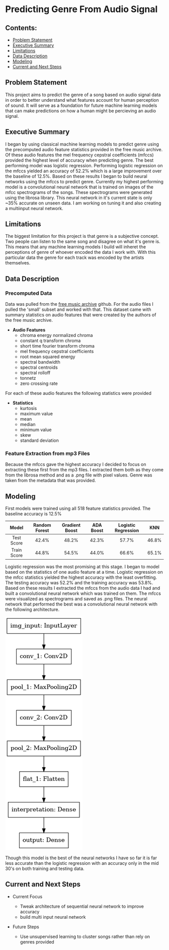# Predicting Genre From Audio Signal

## Contents:
- [Problem Statement](#Problem-Statement)
- [Executive Summary](#Executive-Summary)
- [Limitations](#Limitations)
- [Data Description](#Data-Description)
- [Modeling](#Modeling)
- [Current and Next Steps](#Current-and-Next-Steps)

## Problem Statement
This project aims to predict the genre of a song based on audio signal data in order to better understand what features account for human perception of sound. It will serve as a foundation for future machine learning models that can make predictions on how a human might be percieving an audio signal.

## Executive Summary
I began by using classical machine learning models to predict genre using the precomputed audio feature statistics provided in the free music archive. Of these audio features the mel frequency cepstral coefficients (mfccs) provided the highest level of accuracy when predicting genre. The best performing model was logistic regression. Performing logistic regression on the mfccs yielded an accuracy of 52.2% which is a large improvement over the baseline of 12.5%. Based on these results I began to build neural networks using the mfccs to predict genre. Currently my highest performing model is a convolutional neural network that is trained on images of the mfcc spectrograms of the songs. These spectrograms were generated using the librosa library. This neural network in it's current state is only ~35% accurate on unseen data. I am working on tuning it and also creating a multiinput neural network.

## Limitations
The biggest limitation for this project is that genre is a subjective concept. Two people can listen to the same song and disagree on what it's genre is. This means that any machine learning models I build will inheret the perceptions of genre of whoever encoded the data I work with. With this particular data the genre for each track was encoded by the artists themselves. 

## Data Description
### Precomputed Data
Data was pulled from the [free music archive](https://github.com/mdeff/fma) github. For the audio files I pulled the 'small' subset and worked with that. This dataset came with summary statistics on audio features that were created by the authors of the free music archive.

- **Audio Features**
  - chroma energy normalized chroma
  - constant q transform chroma
  - short time fourier transform chroma
  - mel frequency cepstral coefficients
  - root mean squared energy
  - spectral bandwidth
  - spectral centroids
  - spectral rolloff
  - tonnetz
  - zero crossing rate

For each of these audio features the following statistics were provided

- **Statistics**
  - kurtosis
  - maximum value
  - mean
  - median
  - minimum value
  - skew
  - standard deviation
 

### Feature Extraction from mp3 Files
Because the mfccs gave the highest accuracy I decided to focus on extracting these first from the mp3 files. I extracted them both as they come from the librosa method and as a .png file with pixel values. Genre was taken from the metadata that was provided.

## Modeling
First models were trained using all 518 feature statistics provided. The baseline accuracy is 12.5%

|Model|Random Forest|Gradient Boost|ADA Boost|Logistic Regression|KNN|
|:---:|:---:|:---:|:---:|:---:|:---:|
|Test Score|42.4%|48.2%|42.3%|57.7%|46.8%|
|Train Score|44.8%|54.5%|44.0%|66.6%|65.1%|

Logistic regression was the most promising at this stage. I began to model based on the statistics of one audio feature at a time. Logistic regression on the mfcc statistics yielded the highest accuracy with the least overfitting. The testing accuracy was 52.2% and the training accuracy was 53.8%. Based on these results I extracted the mfccs from the audio data I had and built a convolutional neural network which was trained on them. The mfccs were visualized as spectrograms and saved as .png files. The neural network that performed the best was a convolutional neural network with the following architecture.

![sequential convolutional](./images/conv2d_sequential.png)

Though this model is the best of the neural networks I have so far it is far less accurate than the logistic regression with an accuracy only in the mid 30's on both training and testing data.

## Current and Next Steps
- Current Focus
  - Tweak architecture of sequential neural network to improve accuracy
  - build multi input neural network

- Future Steps
  - Use unsupervised learning to cluster songs rather than rely on genres provided
